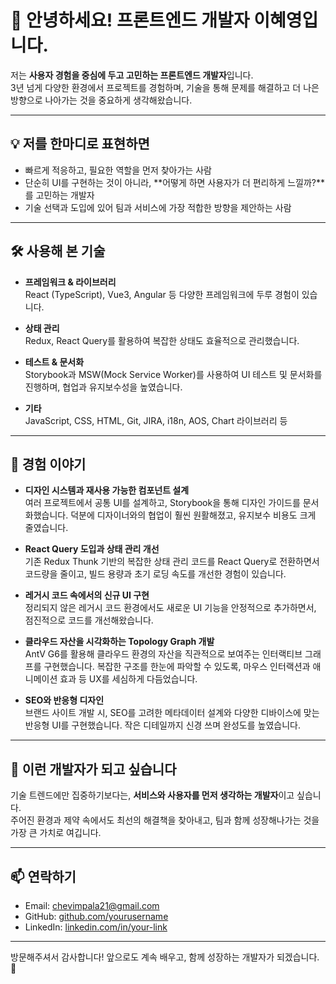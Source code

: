 # 👋 안녕하세요! 프론트엔드 개발자 이혜영입니다.

저는 **사용자 경험을 중심에 두고 고민하는 프론트엔드 개발자**입니다.  
3년 넘게 다양한 환경에서 프로젝트를 경험하며, 기술을 통해 문제를 해결하고 더 나은 방향으로 나아가는 것을 중요하게 생각해왔습니다.

---

## 💡 저를 한마디로 표현하면

- 빠르게 적응하고, 필요한 역할을 먼저 찾아가는 사람
- 단순히 UI를 구현하는 것이 아니라, **어떻게 하면 사용자가 더 편리하게 느낄까?**를 고민하는 개발자
- 기술 선택과 도입에 있어 팀과 서비스에 가장 적합한 방향을 제안하는 사람

---

## 🛠️ 사용해 본 기술

- **프레임워크 & 라이브러리**  
  React (TypeScript), Vue3, Angular 등 다양한 프레임워크에 두루 경험이 있습니다.

- **상태 관리**  
  Redux, React Query를 활용하여 복잡한 상태도 효율적으로 관리했습니다.

- **테스트 & 문서화**  
  Storybook과 MSW(Mock Service Worker)를 사용하여 UI 테스트 및 문서화를 진행하며, 협업과 유지보수성을 높였습니다.

- **기타**  
  JavaScript, CSS, HTML, Git, JIRA, i18n, AOS, Chart 라이브러리 등

---

## 💪 경험 이야기

- **디자인 시스템과 재사용 가능한 컴포넌트 설계**  
  여러 프로젝트에서 공통 UI를 설계하고, Storybook을 통해 디자인 가이드를 문서화했습니다. 덕분에 디자이너와의 협업이 훨씬 원활해졌고, 유지보수 비용도 크게 줄였습니다.

- **React Query 도입과 상태 관리 개선**  
  기존 Redux Thunk 기반의 복잡한 상태 관리 코드를 React Query로 전환하면서 코드량을 줄이고, 빌드 용량과 초기 로딩 속도를 개선한 경험이 있습니다.

- **레거시 코드 속에서의 신규 UI 구현**  
  정리되지 않은 레거시 코드 환경에서도 새로운 UI 기능을 안정적으로 추가하면서, 점진적으로 코드를 개선해왔습니다.

- **클라우드 자산을 시각화하는 Topology Graph 개발**  
  AntV G6를 활용해 클라우드 환경의 자산을 직관적으로 보여주는 인터랙티브 그래프를 구현했습니다. 복잡한 구조를 한눈에 파악할 수 있도록, 마우스 인터랙션과 애니메이션 효과 등 UX를 세심하게 다듬었습니다.

- **SEO와 반응형 디자인**  
  브랜드 사이트 개발 시, SEO를 고려한 메타데이터 설계와 다양한 디바이스에 맞는 반응형 UI를 구현했습니다. 작은 디테일까지 신경 쓰며 완성도를 높였습니다.

---

## 💬 이런 개발자가 되고 싶습니다

기술 트렌드에만 집중하기보다는, **서비스와 사용자를 먼저 생각하는 개발자**이고 싶습니다.  
주어진 환경과 제약 속에서도 최선의 해결책을 찾아내고, 팀과 함께 성장해나가는 것을 가장 큰 가치로 여깁니다.

---

## 📫 연락하기

- Email: chevimpala21@gmail.com
- GitHub: [github.com/yourusername](https://github.com/yourusername)
- LinkedIn: [linkedin.com/in/your-link](#) <!-- 실제 링크로 교체해주세요 -->

---

방문해주셔서 감사합니다! 앞으로도 계속 배우고, 함께 성장하는 개발자가 되겠습니다. 🌱
